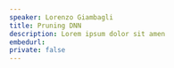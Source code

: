 ```yaml
---
speaker: Lorenzo Giambagli
title: Pruning DNN
description: Lorem ipsum dolor sit amen
embedurl: 
private: false
---
```

